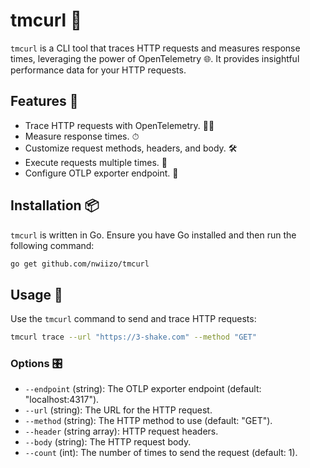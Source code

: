 # tmcurl 🚀

`tmcurl` is a CLI tool that traces HTTP requests and measures response times, leveraging the power of OpenTelemetry 🌐. It provides insightful performance data for your HTTP requests.

## Features 🌟

- Trace HTTP requests with OpenTelemetry. 🕵️‍♂️
- Measure response times. ⏱
- Customize request methods, headers, and body. 🛠
- Execute requests multiple times. 🔁
- Configure OTLP exporter endpoint. 📡

## Installation 📦

`tmcurl` is written in Go. Ensure you have Go installed and then run the following command:

```sh
go get github.com/nwiizo/tmcurl
```

## Usage 🚀

Use the `tmcurl` command to send and trace HTTP requests:

```sh
tmcurl trace --url "https://3-shake.com" --method "GET"
```

### Options 🎛

- `--endpoint` (string): The OTLP exporter endpoint (default: "localhost:4317").
- `--url` (string): The URL for the HTTP request.
- `--method` (string): The HTTP method to use (default: "GET").
- `--header` (string array): HTTP request headers.
- `--body` (string): The HTTP request body.
- `--count` (int): The number of times to send the request (default: 1).
